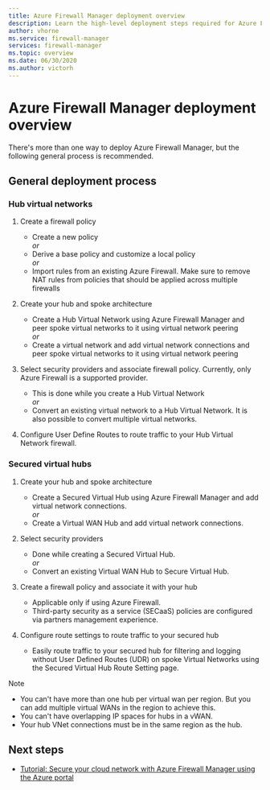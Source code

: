```yaml
---
title: Azure Firewall Manager deployment overview
description: Learn the high-level deployment steps required for Azure Firewall Manager
author: vhorne
ms.service: firewall-manager
services: firewall-manager
ms.topic: overview
ms.date: 06/30/2020
ms.author: victorh
---
```


# Azure Firewall Manager deployment overview

There's more than one way to deploy Azure Firewall Manager, but the following general process is recommended.

## General deployment process

### Hub virtual networks

1.	Create a firewall policy

    - Create a new policy
<br>*or*<br>
    - Derive a base policy and customize a local policy
<br>*or*<br>
    - Import rules from an existing Azure Firewall. Make sure to remove NAT rules from policies that should be applied across multiple firewalls
1. Create your hub and spoke architecture
   - Create a Hub Virtual Network using Azure Firewall Manager and peer spoke virtual networks to it using virtual network peering
<br>*or*<br>
    - Create a virtual network and add virtual network connections and peer spoke virtual networks to it using virtual network peering

3. Select security providers and associate firewall policy. Currently, only Azure Firewall is a supported provider.

   - This is done while you create a Hub Virtual Network
<br>*or*<br>
    - Convert an existing virtual network to a Hub Virtual Network. It is also possible to convert multiple virtual networks.

4. Configure User Define Routes to route traffic to your Hub Virtual Network firewall.


### Secured virtual hubs

1. Create your hub and spoke architecture

   - Create a Secured Virtual Hub using Azure Firewall Manager and add virtual network connections.<br>*or*<br>
   - Create a Virtual WAN Hub and add virtual network connections.
2. Select security providers

   - Done while creating a Secured Virtual Hub.<br>*or*<br>
   - Convert an existing Virtual WAN Hub to Secure Virtual Hub.
3. Create a firewall policy and associate it with your hub

   - Applicable only if using Azure Firewall.
   - Third-party security as a service (SECaaS) policies are configured via partners management experience.
4. Configure route settings to route traffic to your secured hub

   - Easily route traffic to your secured hub for filtering and logging without User Defined Routes (UDR) on spoke Virtual Networks using the Secured Virtual Hub Route Setting page.

> [!NOTE]
> - You can't have more than one hub per virtual wan per region. But you can add multiple virtual WANs in the region to achieve this.
> - You can't have overlapping IP spaces for hubs in a vWAN.
> - Your hub VNet connections must be in the same region as the hub.

## Next steps

- [Tutorial: Secure your cloud network with Azure Firewall Manager using the Azure portal](secure-cloud-network.md)
